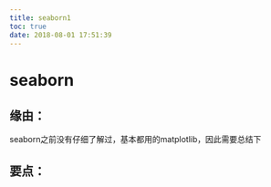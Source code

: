 ```yaml
---
title: seaborn1
toc: true
date: 2018-08-01 17:51:39
---
```

# seaborn


## 缘由：


seaborn之前没有仔细了解过，基本都用的matplotlib，因此需要总结下


## 要点：
